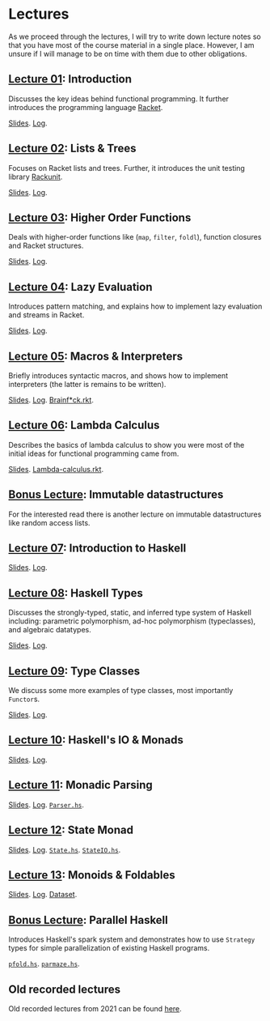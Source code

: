 # Lectures

As we proceed through the lectures, I will try to write down lecture notes so that you have most of
the course material in a single place. However, I am unsure if I will manage to be on time with them
due to other obligations.

## [Lecture 01](lecture01): Introduction
Discusses the key ideas behind functional programming. It further
introduces the programming language [Racket](https://racket-lang.org/).

[Slides](https://github.com/aicenter/FUP/blob/main/lectures/lecture01.pdf).
[Log](https://github.com/aicenter/FUP/blob/main/code/lecture01.rkt).


## [Lecture 02](lecture02): Lists & Trees
Focuses on Racket lists and trees. Further, it introduces the unit testing library
[Rackunit](https://docs.racket-lang.org/rackunit/index.html).

[Slides](https://github.com/aicenter/FUP/blob/main/lectures/lecture02.pdf).
[Log](https://github.com/aicenter/FUP/blob/main/code/lecture02.rkt).


## [Lecture 03](lecture03): Higher Order Functions
Deals with higher-order functions like (`map`, `filter`, `foldl`), function closures and Racket
structures.

[Slides](https://github.com/aicenter/FUP/blob/main/lectures/lecture03.pdf).
[Log](https://github.com/aicenter/FUP/blob/main/code/lecture03.rkt).


## [Lecture 04](lecture04): Lazy Evaluation
Introduces pattern matching, and explains how to implement lazy evaluation and streams in Racket.

[Slides](https://github.com/aicenter/FUP/blob/main/lectures/lecture04.pdf).
[Log](https://github.com/aicenter/FUP/blob/main/code/lecture04.rkt).


## [Lecture 05](lecture05): Macros & Interpreters

Briefly introduces syntactic macros, and shows how to implement interpreters
(the latter is remains to be written).

[Slides](https://github.com/aicenter/FUP/blob/main/lectures/lecture05.pdf).
[Log](https://github.com/aicenter/FUP/blob/main/code/lecture05.rkt).
[Brainf*ck.rkt](https://github.com/aicenter/FUP/blob/main/code/lecture05-brainfuck.rkt).

## [Lecture 06](lecture06): Lambda Calculus

Describes the basics of lambda calculus to show you were most of the initial ideas for functional
programming came from.

[Slides](https://github.com/aicenter/FUP/blob/main/lectures/lecture06.pdf).
[Lambda-calculus.rkt](https://github.com/aicenter/FUP/blob/main/code/lambda-calculus.rkt).

## [Bonus Lecture](bonus): Immutable datastructures
For the interested read there is another lecture on immutable datastructures like random access
lists.

## [Lecture 07](lecture07): Introduction to Haskell

[Slides](https://github.com/aicenter/FUP/blob/main/lectures/lecture07.pdf).
[Log](https://github.com/aicenter/FUP/blob/main/code/lecture07.hs).

## [Lecture 08](lecture08): Haskell Types

Discusses the strongly-typed, static, and inferred type system of Haskell including:
parametric polymorphism, ad-hoc polymorphism (typeclasses), and algebraic datatypes.

[Slides](https://github.com/aicenter/FUP/blob/main/lectures/lecture08.pdf).
[Log](https://github.com/aicenter/FUP/blob/main/code/lecture08.hs).

## [Lecture 09](lecture09): Type Classes

We discuss some more examples of type classes, most importantly `Functor`s.

[Slides](https://github.com/aicenter/FUP/blob/main/lectures/lecture09.pdf).
[Log](https://github.com/aicenter/FUP/blob/main/code/lecture09.hs).


## [Lecture 10](lecture10): Haskell's IO & Monads

[Slides](https://github.com/aicenter/FUP/blob/main/lectures/lecture10.pdf).
[Log](https://github.com/aicenter/FUP/blob/main/code/lecture10.hs).

## [Lecture 11](lecture11): Monadic Parsing

[Slides](https://github.com/aicenter/FUP/blob/main/lectures/lecture11.pdf).
[Log](https://github.com/aicenter/FUP/blob/main/code/lecture11.hs).
[`Parser.hs`](https://github.com/aicenter/FUP/blob/main/code/Parser.hs).

## [Lecture 12](lecture12): State Monad

[Slides](https://github.com/aicenter/FUP/blob/main/lectures/lecture12.pdf).
[Log](https://github.com/aicenter/FUP/blob/main/code/lecture12.hs).
[`State.hs`](https://github.com/aicenter/FUP/blob/main/code/State.hs).
[`StateIO.hs`](https://github.com/aicenter/FUP/blob/main/code/StateIO.hs).

## [Lecture 13](lecture13): Monoids & Foldables

[Slides](https://github.com/aicenter/FUP/blob/main/lectures/lecture13.pdf).
[Log](https://github.com/aicenter/FUP/blob/main/code/lecture13.hs).
[Dataset](https://github.com/aicenter/FUP/blob/main/code/FUP-hw.csv).


## [Bonus Lecture](lecture14): Parallel Haskell

Introduces Haskell's spark system and demonstrates how to use `Strategy` types for simple
parallelization of existing Haskell programs.

[`pfold.hs`](https://github.com/aicenter/FUP/blob/main/code/pfold.hs).
[`parmaze.hs`](https://github.com/aicenter/FUP/blob/main/code/parmaze.hs).

## Old recorded lectures

Old recorded lectures from 2021 can be found [here](https://cw.fel.cvut.cz/b202/courses/fup/lectures/start).


